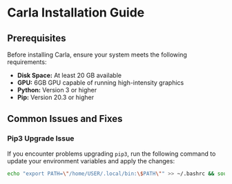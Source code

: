 # Carla Installation Guide

## Prerequisites

Before installing Carla, ensure your system meets the following requirements:

- **Disk Space:** At least 20 GB available
- **GPU:** 6GB GPU capable of running high-intensity graphics
- **Python:** Version 3 or higher
- **Pip:** Version 20.3 or higher

## Common Issues and Fixes

### Pip3 Upgrade Issue

If you encounter problems upgrading `pip3`, run the following command to update your environment variables and apply the changes:

```bash
echo "export PATH=\"/home/USER/.local/bin:\$PATH\"" >> ~/.bashrc && source ~/.bashrc
